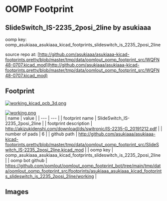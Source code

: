 # OOMP Footprint  
## SlideSwitch_IS-2235_2posi_2line  by asukiaaa  
  
oomp key: oomp_asukiaaa_asukiaaa_kicad_footprints_slideswitch_is_2235_2posi_2line  
  
source repo at: [http://github.com/asukiaaa/asukiaaa-kicad-footprints.pretty/blob/master/tmp/data/oomlout_oomp_footprint_src/WQFN48-0707.kicad_mod](http://github.com/asukiaaa/asukiaaa-kicad-footprints.pretty/blob/master/tmp/data/oomlout_oomp_footprint_src/WQFN48-0707.kicad_mod)  
## Footprint  
  
[![working_kicad_pcb_3d.png](working_kicad_pcb_3d_600.png)](working_kicad_pcb_3d.png)  
  
[![working.png](working_600.png)](working.png)  
| name | value | 
| --- | --- | 
| footprint name | SlideSwitch_IS-2235_2posi_2line | 
| footprint description | http://akizukidenshi.com/download/ds/switronic/IS-2235-G_20191212.pdf | 
| number of pads | 6 | 
| github path | http://github.com/asukiaaa/asukiaaa-kicad-footprints.pretty/blob/master/tmp/data/oomlout_oomp_footprint_src/SlideSwitch_IS-2235_2posi_2line.kicad_mod | 
| oomp key | oomp_asukiaaa_asukiaaa_kicad_footprints_slideswitch_is_2235_2posi_2line | 
| oomp bot github | https://github.com/oomlout/oomlout_oomp_footprint_bot/tree/main/tmp/data/oomlout_oomp_footprint_src/footprints/asukiaaa_asukiaaa_kicad_footprints_slideswitch_is_2235_2posi_2line/working | 
## Images  
